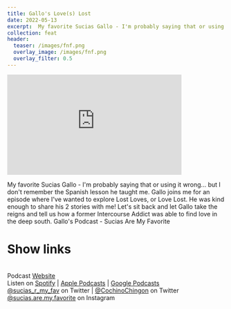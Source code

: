 ```yaml
---
title: Gallo's Love(s) Lost
date: 2022-05-13
excerpt:  My favorite Sucias Gallo - I'm probably saying that or using it wrong
collection: feat
header:
  teaser: /images/fnf.png
  overlay_image: /images/fnf.png
  overlay_filter: 0.5
---
```


<iframe src='https://open.spotify.com/embed/episode/1ooDFfGqM2lrRioiGC1Lwq' width='80%' height='232' frameborder='0' allowtransparency='true' allow='encrypted-media'></iframe>

My favorite Sucias Gallo - I'm probably saying that or using it wrong... but I don't remember the Spanish lesson he taught me. Gallo joins me for an episode where I've wanted to explore Lost Loves, or Love Lost. He was kind enough to share his 2 stories with me! Let's sit back and let Gallo take the reigns and tell us how a former Intercourse Addict was able to find love in the deep south. Gallo's Podcast - Sucias Are My Favorite

# Show links

<br> Podcast [Website](https://sucias.xyz)  <a href='https://sucias.xyz'><i class='fas fa-link'></i></a>
<br> Listen on [Spotify](https://open.spotify.com/show/3XjoipCU3QzeIaQAAQpBdW)  <a href='https://open.spotify.com/show/3XjoipCU3QzeIaQAAQpBdW'><i class='fab fa-spotify'></i></a> | [Apple Podcasts](https://podcasts.apple.com/us/podcast/sucias-are-my-favorite/id1548173787)<i class='fas fa-podcast'></i> | [Google Podcasts](https://podcasts.google.com/feed/aHR0cHM6Ly9hbmNob3IuZm0vcy80MjI0YzYzYy9wb2RjYXN0L3Jzcw)  <a href='https://podcasts.google.com/feed/aHR0cHM6Ly9hbmNob3IuZm0vcy80MjI0YzYzYy9wb2RjYXN0L3Jzcw'><i class='fab fa-google-play'></i></a>
<br> [@sucias_r_my_fav](https://twitter.com/sucias_r_my_fav) on Twitter  <a href='https://twitter.com/sucias_r_my_fav'><i class='fab fa-twitter'></i></a> |  [@CochinoChingon](https://twitter.com/cochinochingon) on Twitter <a href='https://twitter.com/cochinochingon'><i class='fab fa-twitter'></i></a>
<br> [@sucias.are.my.favorite](https://instagram.com/sucias.are.my.favorite) on Instagram  <a href='https://www.instagram.com/sucias.are.my.favorite'><i class='fa-brands fa-instagram-square'></i></a>
